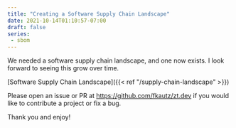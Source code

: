 ```yaml
---
title: "Creating a Software Supply Chain Landscape"
date: 2021-10-14T01:10:57-07:00
draft: false
series:
 - sbom
---
```


We needed a software supply chain landscape, and one now exists. I look forward to seeing this grow over time.

[Software Supply Chain Landscape]({{< ref "/supply-chain-landscape" >}})

Please open an issue or PR at https://github.com/fkautz/zt.dev if you would like to contribute a project or fix a bug.

Thank you and enjoy!
